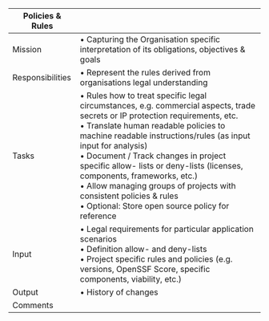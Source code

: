 | Policies & Rules         | |
| ---------------- | ------------------------------------------------ |
| Mission          | • Capturing the Organisation specific interpretation of its obligations, objectives & goals |
| Responsibilities | • Represent the rules derived from organisations legal understanding |
| Tasks            | • Rules how to treat specific legal circumstances, e.g. commercial aspects, trade secrets or IP protection requirements, etc. <br>• Translate human readable policies to machine readable instructions/rules (as input input for analysis)<br>• Document / Track changes in project specific allow- lists or deny-lists (licenses, components, frameworks, etc.)<br>• Allow managing groups of projects with consistent policies & rules<br>• Optional: Store open source policy for reference |
| Input            | • Legal requirements for particular application scenarios<br>• Definition allow- and deny-lists <br>• Project specific rules and policies (e.g. versions, OpenSSF Score, specific components, viability, etc.)  |
| Output           | • History of changes  |
| Comments         |  |